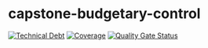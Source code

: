 # capstone-budgetary-control

[![Technical Debt](https://sonarcloud.io/api/project_badges/measure?project=kajochi_capstone-budgetary-control-frontend&metric=sqale_index)](https://sonarcloud.io/summary/new_code?id=kajochi_capstone-budgetary-control-frontend)
[![Coverage](https://sonarcloud.io/api/project_badges/measure?project=kajochi_capstone-budgetary-control-frontend&metric=coverage)](https://sonarcloud.io/summary/new_code?id=kajochi_capstone-budgetary-control-frontend)
[![Quality Gate Status](https://sonarcloud.io/api/project_badges/measure?project=kajochi_capstone-budgetary-control-frontend&metric=alert_status)](https://sonarcloud.io/summary/new_code?id=kajochi_capstone-budgetary-control-frontend)
